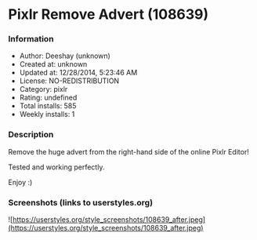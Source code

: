 # Pixlr Remove Advert (108639)

### Information
- Author: Deeshay (unknown)
- Created at: unknown
- Updated at: 12/28/2014, 5:23:46 AM
- License: NO-REDISTRIBUTION
- Category: pixlr
- Rating: undefined
- Total installs: 585
- Weekly installs: 1


### Description
Remove the huge advert from the right-hand side of the online Pixlr Editor!

Tested and working perfectly.

Enjoy :)


### Screenshots (links to userstyles.org)
![https://userstyles.org/style_screenshots/108639_after.jpeg](https://userstyles.org/style_screenshots/108639_after.jpeg)


